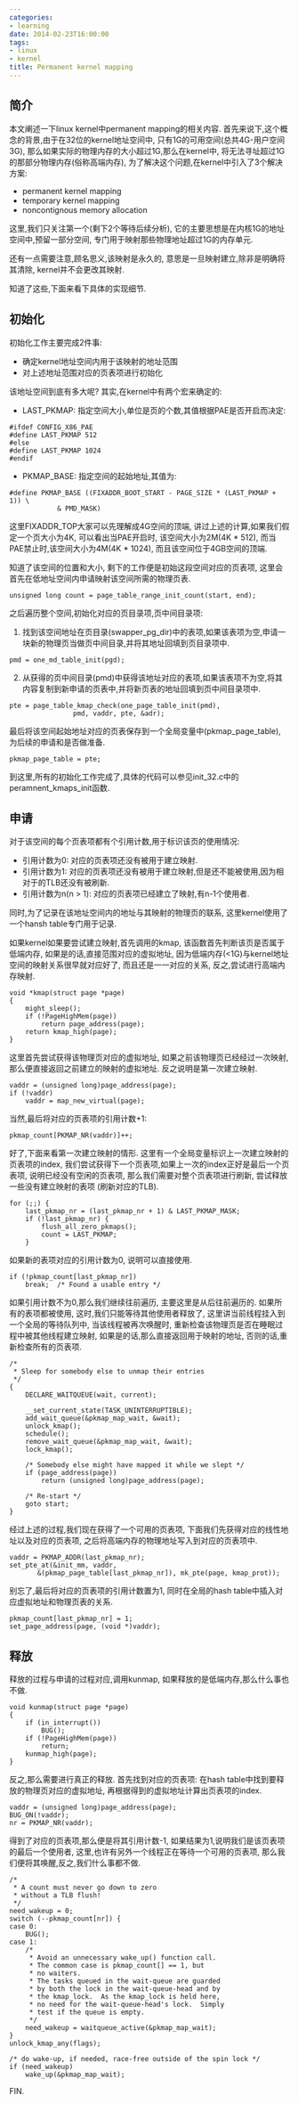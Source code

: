 ```yaml
---
categories:
- learning
date: 2014-02-23T16:00:00
tags:
- linux
- kernel
title: Permanent kernel mapping
---
```


## 简介

本文阐述一下linux kernel中permanent mapping的相关内容.
首先来说下,这个概念的背景,由于在32位的kernel地址空间中,
只有1G的可用空间(总共4G-用户空间3G),
那么如果实际的物理内存的大小超过1G,那么在kernel中,
将无法寻址超过1G的那部分物理内存(俗称高端内存),
为了解决这个问题,在kernel中引入了3个解决方案:

- permanent kernel mapping
- temporary kernel mapping
- noncontignous memory allocation

这里,我们只关注第一个(剩下2个等待后续分析),
它的主要思想是在内核1G的地址空间中,预留一部分空间,
专门用于映射那些物理地址超过1G的内存单元.

还有一点需要注意,顾名思义,该映射是永久的,
意思是一旦映射建立,除非是明确将其清除,
kernel并不会更改其映射.

知道了这些,下面来看下具体的实现细节.

## 初始化

初始化工作主要完成2件事:

- 确定kernel地址空间内用于该映射的地址范围
- 对上述地址范围对应的页表项进行初始化

该地址空间到底有多大呢?
其实,在kernel中有两个宏来确定的:

- LAST_PKMAP: 指定空间大小,单位是页的个数,其值根据PAE是否开启而决定:

```
#ifdef CONFIG_X86_PAE
#define LAST_PKMAP 512
#else
#define LAST_PKMAP 1024
#endif
```

- PKMAP_BASE: 指定空间的起始地址,其值为:

```
#define PKMAP_BASE ((FIXADDR_BOOT_START - PAGE_SIZE * (LAST_PKMAP + 1))	\
		    & PMD_MASK)
```

这里FIXADDR_TOP大家可以先理解成4G空间的顶端,
讲过上述的计算,如果我们假定一个页大小为4K,
可以看出当PAE开启时, 该空间大小为2M(4K * 512),
而当PAE禁止时,该空间大小为4M(4K * 1024),
而且该空间位于4GB空间的顶端.

知道了该空间的位置和大小,
剩下的工作便是初始这段空间对应的页表项,
这里会首先在低地址空间内申请映射该空间所需的物理页表.

```
unsigned long count = page_table_range_init_count(start, end);
```

之后遍历整个空间,初始化对应的页目录项,页中间目录项:

1. 找到该空间地址在页目录(swapper_pg_dir)中的表项,如果该表项为空,申请一块新的物理页当做页中间目录,并将其地址回填到页目录项中.

```
pmd = one_md_table_init(pgd);
```

2. 从获得的页中间目录(pmd)中获得该地址对应的表项,如果该表项不为空,将其内容复制到新申请的页表中,并将新页表的地址回填到页中间目录项中.

```
pte = page_table_kmap_check(one_page_table_init(pmd),
			    pmd, vaddr, pte, &adr);
```

最后将该空间起始地址对应的页表保存到一个全局变量中(pkmap_page_table),
为后续的申请和是否做准备.

```
pkmap_page_table = pte;
```

到这里,所有的初始化工作完成了,具体的代码可以参见init_32.c中的peramnent_kmaps_init函数.

## 申请

对于该空间的每个页表项都有个引用计数,用于标识该页的使用情况:

- 引用计数为0: 对应的页表项还没有被用于建立映射.
- 引用计数为1: 对应的页表项还没有被用于建立映射,但是还不能被使用,因为相对于的TLB还没有被刷新.
- 引用计数为n(n > 1): 对应的页表项已经建立了映射,有n-1个使用者.

同时,为了记录在该地址空间内的地址与其映射的物理页的联系,
这里kernel使用了一个hansh table专门用于记录.

如果kernel如果要尝试建立映射,首先调用的kmap,
该函数首先判断该页是否属于低端内存,
如果是的话,直接范围对应的虚拟地址,
因为低端内存(<1G)与kernel地址空间的映射关系很早就对应好了,
而且还是一一对应的关系,
反之,尝试进行高端内存映射.

```
void *kmap(struct page *page)
{
	might_sleep();
	if (!PageHighMem(page))
		return page_address(page);
	return kmap_high(page);
}
```

这里首先尝试获得该物理页对应的虚拟地址,
如果之前该物理页已经经过一次映射,
那么便直接返回之前建立的映射的虚拟地址.
反之说明是第一次建立映射.

```
vaddr = (unsigned long)page_address(page);
if (!vaddr)
	vaddr = map_new_virtual(page);
```

当然,最后将对应的页表项的引用计数+1:

```
pkmap_count[PKMAP_NR(vaddr)]++;
```

好了,下面来看第一次建立映射的情形.
这里有一个全局变量标识上一次建立映射的页表项的index,
我们尝试获得下一个页表项,如果上一次的index正好是最后一个页表项,
说明已经没有空闲的页表项,
那么我们需要对整个页表项进行刷新,
尝试释放一些没有建立映射的表项
(刷新对应的TLB).

```
for (;;) {
	last_pkmap_nr = (last_pkmap_nr + 1) & LAST_PKMAP_MASK;
	if (!last_pkmap_nr) {
		flush_all_zero_pkmaps();
		count = LAST_PKMAP;
	}
```

如果新的表项对应的引用计数为0,
说明可以直接使用.

```
if (!pkmap_count[last_pkmap_nr])
	break;	/* Found a usable entry */
```

如果引用计数不为0,那么我们继续往前遍历,
主要这里是从后往前遍历的.
如果所有的表项都被使用,
这时,我们只能等待其他使用者释放了,
这里讲当前线程挂入到一个全局的等待队列中,
当该线程被再次唤醒时,
重新检查该物理页是否在睡眠过程中被其他线程建立映射,
如果是的话,那么直接返回用于映射的地址,
否则的话,重新检查所有的页表项.

```
/*
 * Sleep for somebody else to unmap their entries
 */
{
	DECLARE_WAITQUEUE(wait, current);

	__set_current_state(TASK_UNINTERRUPTIBLE);
	add_wait_queue(&pkmap_map_wait, &wait);
	unlock_kmap();
	schedule();
	remove_wait_queue(&pkmap_map_wait, &wait);
	lock_kmap();

	/* Somebody else might have mapped it while we slept */
	if (page_address(page))
		return (unsigned long)page_address(page);

	/* Re-start */
	goto start;
}
```

经过上述的过程,我们现在获得了一个可用的页表项,
下面我们先获得对应的线性地址以及对应的页表项,
之后将高端内存的物理地址写入到对应的页表项中.

```
vaddr = PKMAP_ADDR(last_pkmap_nr);
set_pte_at(&init_mm, vaddr,
	   &(pkmap_page_table[last_pkmap_nr]), mk_pte(page, kmap_prot));
```

别忘了,最后将对应的页表项的引用计数置为1,
同时在全局的hash table中插入对应虚拟地址和物理页表的关系.

```
pkmap_count[last_pkmap_nr] = 1;
set_page_address(page, (void *)vaddr);
```

## 释放

释放的过程与申请的过程对应,调用kunmap,
如果释放的是低端内存,那么什么事也不做.

```
void kunmap(struct page *page)
{
	if (in_interrupt())
		BUG();
	if (!PageHighMem(page))
		return;
	kunmap_high(page);
}
```

反之,那么需要进行真正的释放.
首先找到对应的页表项:
在hash table中找到要释放的物理页对应的虚拟地址,
再根据得到的虚拟地址计算出页表项的index.

```
vaddr = (unsigned long)page_address(page);
BUG_ON(!vaddr);
nr = PKMAP_NR(vaddr);
```

得到了对应的页表项,那么便是将其引用计数-1,
如果结果为1,说明我们是该页表项的最后一个使用者,
这里,也许有另外一个线程正在等待一个可用的页表项,
那么我们便将其唤醒,反之,我们什么事都不做.

```
/*
 * A count must never go down to zero
 * without a TLB flush!
 */
need_wakeup = 0;
switch (--pkmap_count[nr]) {
case 0:
	BUG();
case 1:
	/*
	 * Avoid an unnecessary wake_up() function call.
	 * The common case is pkmap_count[] == 1, but
	 * no waiters.
	 * The tasks queued in the wait-queue are guarded
	 * by both the lock in the wait-queue-head and by
	 * the kmap_lock.  As the kmap_lock is held here,
	 * no need for the wait-queue-head's lock.  Simply
	 * test if the queue is empty.
	 */
	need_wakeup = waitqueue_active(&pkmap_map_wait);
}
unlock_kmap_any(flags);

/* do wake-up, if needed, race-free outside of the spin lock */
if (need_wakeup)
	wake_up(&pkmap_map_wait);
```

FIN.
